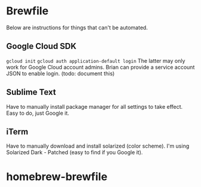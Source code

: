 # Brewfile

Below are instructions for things that can't be automated.

## Google Cloud SDK

`gcloud init`
`gcloud auth application-default login`
The latter may only work for Google Cloud account admins. Brian can provide a
service account JSON to enable login. (todo: document this)

## Sublime Text

Have to manually install package manager for all settings to take effect. Easy
to do, just Google it.

## iTerm

Have to manually download and install solarized (color scheme). I'm using
Solarized Dark - Patched (easy to find if you Google it).
# homebrew-brewfile
